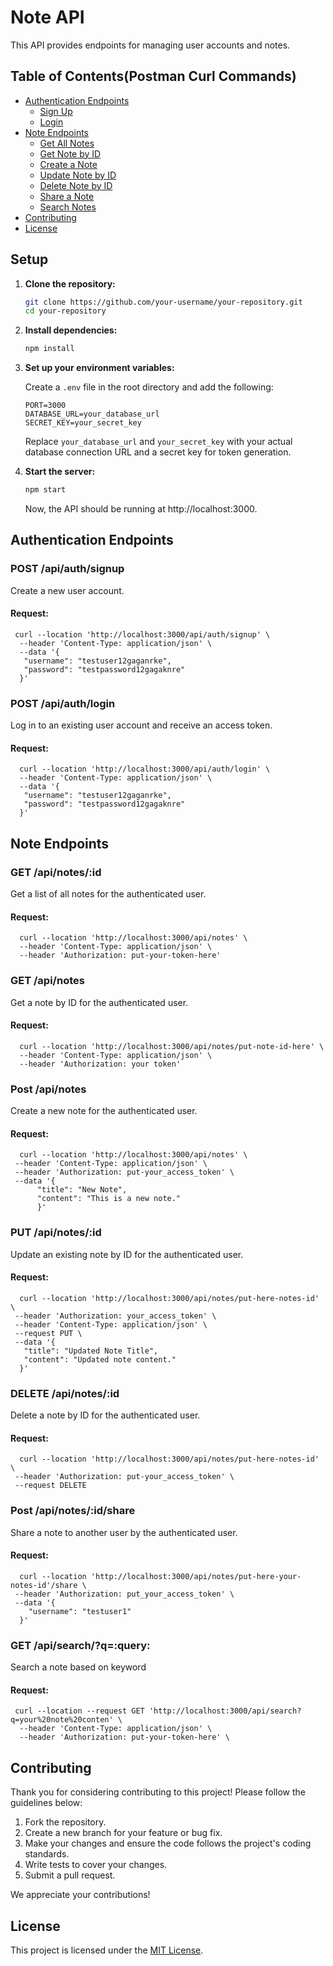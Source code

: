 # Note API

This API provides endpoints for managing user accounts and notes.

## Table of Contents(Postman Curl Commands)
- [Authentication Endpoints](#authentication-endpoints)
  - [Sign Up](#post-apiauthsignup)
  - [Login](#post-apiauthlogin)
- [Note Endpoints](#note-endpoints)
  - [Get All Notes](#get-apinotes)
  - [Get Note by ID](#get-apinotesid)
  - [Create a Note](#post-apinotes)
  - [Update Note by ID](#put-apinotesid)
  - [Delete Note by ID](#delete-apinotesid)
  - [Share a Note](#post-apinotesidshare)
  - [Search Notes](#get-apisearchqquery)
- [Contributing](#contributing)
- [License](#license)

## Setup

1. **Clone the repository:**

    ```bash
    git clone https://github.com/your-username/your-repository.git
    cd your-repository
    ```

2. **Install dependencies:**

    ```bash
    npm install
    ```

3. **Set up your environment variables:**

    Create a `.env` file in the root directory and add the following:

    ```env
    PORT=3000
    DATABASE_URL=your_database_url
    SECRET_KEY=your_secret_key
    ```

    Replace `your_database_url` and `your_secret_key` with your actual database connection URL and a secret key for token generation.

4. **Start the server:**

    ```bash
    npm start
    ```

    Now, the API should be running at http://localhost:3000.

## Authentication Endpoints

### POST /api/auth/signup

Create a new user account.

#### Request:
     curl --location 'http://localhost:3000/api/auth/signup' \
      --header 'Content-Type: application/json' \
      --data '{
       "username": "testuser12gaganrke",
       "password": "testpassword12gagaknre"
      }'


### POST /api/auth/login

Log in to an existing user account and receive an access token.

#### Request:
      curl --location 'http://localhost:3000/api/auth/login' \
      --header 'Content-Type: application/json' \
      --data '{
       "username": "testuser12gaganrke",
       "password": "testpassword12gagaknre"
      }'

## Note Endpoints

### GET /api/notes/:id

Get a list of all notes for the authenticated user.

#### Request:
      curl --location 'http://localhost:3000/api/notes' \
      --header 'Content-Type: application/json' \
      --header 'Authorization: put-your-token-here'


### GET /api/notes

Get a note by ID for the authenticated user.

#### Request:
      curl --location 'http://localhost:3000/api/notes/put-note-id-here' \
      --header 'Content-Type: application/json' \
      --header 'Authorization: your token'

### Post /api/notes

Create a new note for the authenticated user.

#### Request:
      curl --location 'http://localhost:3000/api/notes' \
     --header 'Content-Type: application/json' \
     --header 'Authorization: put-your_access_token' \
     --data '{
          "title": "New Note",
          "content": "This is a new note."
          }'

### PUT /api/notes/:id

Update an existing note by ID for the authenticated user.

#### Request:
      curl --location 'http://localhost:3000/api/notes/put-here-notes-id' \
     --header 'Authorization: your_access_token' \
     --header 'Content-Type: application/json' \
     --request PUT \
     --data '{
       "title": "Updated Note Title",
       "content": "Updated note content."
      }'

### DELETE /api/notes/:id

Delete a note by ID for the authenticated user.

#### Request:
      curl --location 'http://localhost:3000/api/notes/put-here-notes-id' \
     --header 'Authorization: put-your_access_token' \
     --request DELETE

### Post /api/notes/:id/share

Share a note to another user by the authenticated user.

#### Request:
      curl --location 'http://localhost:3000/api/notes/put-here-your-notes-id'/share \
     --header 'Authorization: put_your_access_token' \
     --data '{
        "username": "testuser1"  
      }'
     

### GET /api/search/?q=:query:

Search a note based on keyword

#### Request:
     curl --location --request GET 'http://localhost:3000/api/search?q=your%20note%20conten' \
      --header 'Content-Type: application/json' \
      --header 'Authorization: put-your-token-here' \


## Contributing

Thank you for considering contributing to this project! Please follow the guidelines below:

1. Fork the repository.
2. Create a new branch for your feature or bug fix.
3. Make your changes and ensure the code follows the project's coding standards.
4. Write tests to cover your changes.
5. Submit a pull request.

We appreciate your contributions!

## License

This project is licensed under the [MIT License](LICENSE).





